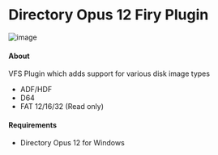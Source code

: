 # Directory Opus 12 Firy Plugin

![image](https://user-images.githubusercontent.com/1327406/47679796-323dbc80-dc19-11e8-91f0-8b82d5a89257.png)

#### About

VFS Plugin which adds support for various disk image types

* ADF/HDF
* D64
* FAT 12/16/32 (Read only)


#### Requirements

* Directory Opus 12 for Windows
